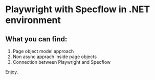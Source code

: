 # Playwright with Specflow in .NET environment

## What you can find:
1) Page object model approach
2) Non async apprach inside page objects 
3) Connection between Playwright and Specflow

Enjoy.
